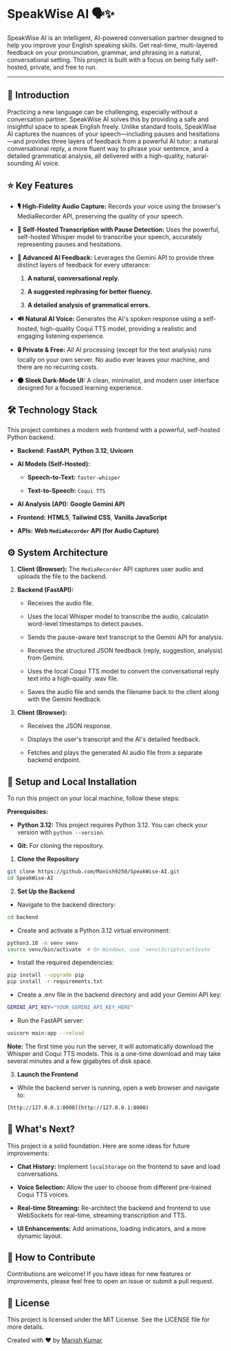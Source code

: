 # SpeakWise AI 🗣️✨

SpeakWise AI is an intelligent, AI-powered conversation partner designed to help you improve your English speaking skills. Get real-time, multi-layered feedback on your pronunciation, grammar, and phrasing in a natural, conversational setting. This project is built with a focus on being fully self-hosted, private, and free to run.

---

## 🚀 Introduction

Practicing a new language can be challenging, especially without a conversation partner. SpeakWise AI solves this by providing a safe and insightful space to speak English freely. Unlike standard tools, SpeakWise AI captures the nuances of your speech—including pauses and hesitations—and provides three layers of feedback from a powerful AI tutor: a natural conversational reply, a more fluent way to phrase your sentence, and a detailed grammatical analysis, all delivered with a high-quality, natural-sounding AI voice.

## ⭐ Key Features

* **🎙️ High-Fidelity Audio Capture:** Records your voice using the browser's MediaRecorder API, preserving the quality of your speech.

* **🧠 Self-Hosted Transcription with Pause Detection:** Uses the powerful, self-hosted Whisper model to transcribe your speech, accurately representing pauses and hesitations.

* **🤖 Advanced AI Feedback:** Leverages the Gemini API to provide three distinct layers of feedback for every utterance:

    1. **A natural, conversational reply**.

    2. **A suggested rephrasing for better fluency.**

    3. **A detailed analysis of grammatical errors.**

* **🔊 Natural AI Voice:** Generates the AI's spoken response using a self-hosted, high-quality Coqui TTS model, providing a realistic and engaging listening experience.

* **🔒 Private & Free:** All AI processing (except for the text analysis) runs locally on your own server. No audio ever leaves your machine, and there are no recurring costs.

* **🌑 Sleek Dark-Mode UI:** A clean, minimalist, and modern user interface designed for a focused learning experience.

## 🛠️ Technology Stack

This project combines a modern web frontend with a powerful, self-hosted Python backend.

* **Backend:** **FastAPI**, **Python 3.12**, **Uvicorn**

* **AI Models (Self-Hosted):**

    * **Speech-to-Text:** `faster-whisper`

    * **Text-to-Speech:** `Coqui TTS`

* **AI Analysis (API):** **Google Gemini API**

* **Frontend:** **HTML5**, **Tailwind CSS**, **Vanilla JavaScript**

* **APIs:** **Web `MediaRecorder` API (for Audio Capture)**

## ⚙️ System Architecture

1. **Client (Browser):** The `MediaRecorder` API captures user audio and uploads the file to the backend.

2. **Backend (FastAPI):**

    * Receives the audio file.
    
    * Uses the local Whisper model to transcribe the audio, calculatin word-level timestamps to detect pauses.
    
    * Sends the pause-aware text transcript to the Gemini API for analysis.
    
    * Receives the structured JSON feedback (reply, suggestion, analysis) from Gemini.
    
    * Uses the local Coqui TTS model to convert the conversational reply text into a high-quality .wav file.
    
    * Saves the audio file and sends the filename back to the client along with the Gemini feedback.

3. **Client (Browser):**

    * Receives the JSON response.
    
    * Displays the user's transcript and the AI's detailed feedback.
    
    * Fetches and plays the generated AI audio file from a separate backend endpoint.

## 🔧 Setup and Local Installation

To run this project on your local machine, follow these steps:

**Prerequisites:**

* **Python 3.12:** This project requires Python 3.12. You can check your version with `python --version`.

* **Git:** For cloning the repository.

1. **Clone the Repository**

```bash
git clone https://github.com/Manish9250/SpeakWise-AI.git
cd SpeakWise-AI
```

2. **Set Up the Backend**

* Navigate to the backend directory:

```bash
cd backend
```

* Create and activate a Python 3.12 virtual environment:

```bash
python3.10 -m venv venv
source venv/bin/activate  # On Windows, use `venv\Scripts\activate`
```

* Install the required dependencies:
```bash
pip install --upgrade pip
pip install -r requirements.txt
```
* Create a .env file in the backend directory and add your Gemini API key:
```bash
GEMINI_API_KEY="YOUR_GEMINI_API_KEY_HERE"
```
* Run the FastAPI server:
```bash
uvicorn main:app --reload
```

**Note:** The first time you run the server, it will automatically download the Whisper and Coqui TTS models. This is a one-time download and may take several minutes and a few gigabytes of disk space.

3. **Launch the Frontend**

* While the backend server is running, open a web browser and navigate to:

```bash
[http://127.0.0.1:8000](http://127.0.0.1:8000)
```

## 🚀 What's Next?

This project is a solid foundation. Here are some ideas for future improvements:

* **Chat History:** Implement `localStorage` on the frontend to save and load conversations.

* **Voice Selection:** Allow the user to choose from different pre-trained Coqui TTS voices.

* **Real-time Streaming:** Re-architect the backend and frontend to use WebSockets for real-time, streaming transcription and TTS.

* **UI Enhancements:** Add animations, loading indicators, and a more dynamic layout.

## 🙌 How to Contribute

Contributions are welcome! If you have ideas for new features or improvements, please feel free to open an issue or submit a pull request.

## 📄 License

This project is licensed under the MIT License. See the LICENSE file for more details.

Created with ❤️ by [Manish Kumar](https://github.com/Manish9250)